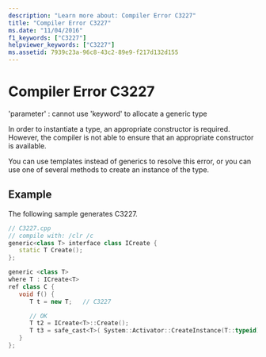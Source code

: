 ```yaml
---
description: "Learn more about: Compiler Error C3227"
title: "Compiler Error C3227"
ms.date: "11/04/2016"
f1_keywords: ["C3227"]
helpviewer_keywords: ["C3227"]
ms.assetid: 7939c23a-96c8-43c2-89e9-f217d132d155
---
```

# Compiler Error C3227

'parameter' : cannot use 'keyword' to allocate a generic type

In order to instantiate a type, an appropriate constructor is required. However, the compiler is not able to ensure that an appropriate constructor is available.

You can use templates instead of generics to resolve this error, or you can use one of several methods to create an instance of the type.

## Example

The following sample generates C3227.

```cpp
// C3227.cpp
// compile with: /clr /c
generic<class T> interface class ICreate {
   static T Create();
};

generic <class T>
where T : ICreate<T>
ref class C {
   void f() {
      T t = new T;   // C3227

      // OK
      T t2 = ICreate<T>::Create();
      T t3 = safe_cast<T>( System::Activator::CreateInstance(T::typeid) );
   }
};
```
